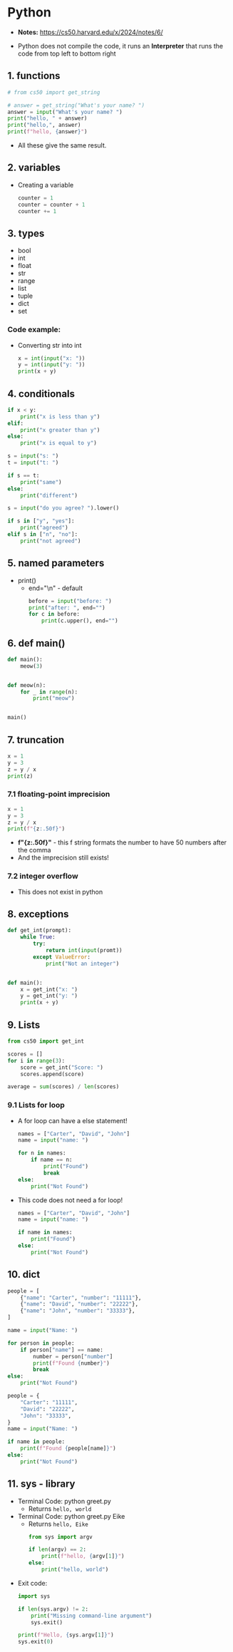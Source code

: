 # Python
- **Notes:** https://cs50.harvard.edu/x/2024/notes/6/

- Python does not compile the code, it runs an **Interpreter** that runs the code from top left to bottom right

## 1. functions

```python
# from cs50 import get_string

# answer = get_string("What's your name? ")
answer = input("What's your name? ")
print("hello, " + answer)
print("hello,", answer)
print(f"hello, {answer}")
```
- All these give the same result.

## 2. variables
- Creating a variable
    ```python
    counter = 1
    counter = counter + 1
    counter += 1
    ```

## 3. types
- bool
- int
- float
- str
- range
- list
- tuple
- dict
- set

### Code example:
- Converting str into int
    ```py
    x = int(input("x: "))
    y = int(input("y: "))
    print(x + y)
    ```

## 4. conditionals

```py
if x < y:
    print("x is less than y") 
elif:
    print("x greater than y")
else:
    print("x is equal to y") 
```

```py
s = input("s: ")
t = input("t: ")

if s == t:
    print("same")
else:
    print("different")
```

```py
s = input("do you agree? ").lower()

if s in ["y", "yes"]:
    print("agreed")
elif s in ["n", "no"]:
    print("not agreed")
```

## 5. named parameters
- print()
  - end="\n" - default
    ```py
    before = input("before: ")
    print("after: ", end="")
    for c in before:
        print(c.upper(), end="")
    ```

## 6. def main()
```py
def main():
    meow(3)


def meow(n):
    for _ in range(n):
        print("meow")


main()
```

## 7. truncation
```py
x = 1
y = 3
z = y / x
print(z)
```

### 7.1 floating-point imprecision
```py
x = 1
y = 3
z = y / x
print(f"{z:.50f}")
```
- **f"{z:.50f}"** - this f string formats the number to have 50 numbers after the comma
- And the imprecision still exists!

### 7.2 integer overflow
- This does not exist in python

## 8. exceptions
```py
def get_int(prompt):
    while True:
        try:
            return int(input(promt))
        except ValueError:
            print("Not an integer")


def main():
    x = get_int("x: ")
    y = get_int("y: ")
    print(x + y)
```

## 9. Lists

```py
from cs50 import get_int

scores = []
for i in range(3):
    score = get_int("Score: ")
    scores.append(score)

average = sum(scores) / len(scores)
```

### 9.1 Lists for loop
- A for loop can have a else statement!
    ```py
    names = ["Carter", "David", "John"]
    name = input("name: ")

    for n in names:
        if name == n:
            print("Found")
            break
    else:
        print("Not Found")
    ```
- This code does not need a for loop!
    ```py
    names = ["Carter", "David", "John"]
    name = input("name: ")

    if name in names:
        print("Found")
    else:
        print("Not Found")
    ```

## 10. dict
```py
people = [
    {"name": "Carter", "number": "11111"},
    {"name": "David", "number": "22222"},
    {"name": "John", "number": "33333"},
]

name = input("Name: ")

for person in people:
    if person["name"] == name:
        number = person["number"]
        print(f"Found {number}")
        break
else:
    print("Not Found")
```

```py
people = {
    "Carter": "11111",
    "David": "22222",
    "John": "33333",
}
name = input("Name: ")

if name in people:
    print(f"Found {people[name]}")
else:
    print("Not Found")
```


## 11. sys - library
- Terminal Code: python greet.py
  - Returns `hello, world`
- Terminal Code: python greet.py Eike
  - Returns `hello, Eike`
    ```py
    from sys import argv

    if len(argv) == 2:
        print(f"hello, {argv[1]}")
    else:
        print("hello, world")
    ```
- Exit code:
    ```py
    import sys

    if len(sys.argv) != 2:
        print("Missing command-line argument")
        sys.exit()

    print(f"Hello, {sys.argv[1]}")
    sys.exit(0)
    ```